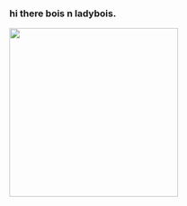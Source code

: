 ### hi there bois n ladybois.
<img align="left" src="https://media4.giphy.com/media/v1.Y2lkPTc5MGI3NjExbWQzdTcwMTlobGtrYXNldXFpNDJwYzRvOWF4NXZ6OHAzY2Fka2R3MCZlcD12MV9pbnRlcm5hbF9naWZfYnlfaWQmY3Q9Zw/6oFNB3JPuLpAs/giphy.gif" width="300" />
